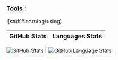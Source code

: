 
###  Tools  :

![stuff#learning/using]

GitHub Stats | Languages Stats
------------ | -------------

[![GitHub Stats](https://github-readme-stats.vercel.app/api/?username=wlsp&count_private=true&theme=tokyonight&showicons=true)]() | [![GitHub Language Stats](https://github-readme-stats.vercel.app/api/top-langs/?username=wlsp&langs_count=5&theme=tokyonight&layout=compact)]()







<!--
**wlsp/wlsp** is a ✨ _special_ ✨ repository because its `README.md` (this file) appears on your GitHub profile.

Here are some ideas to get you started:


-->
